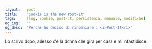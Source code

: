 ```yaml
---
layout:   post
title:    "Cookie is the new Post-It"
tags:     [log, cookie, post-it, persistenza, manuale, modifiche]
og_img:   ""
og_desc:  "Perché ho deciso di rinomniare i <i>Post-It</i>"
---
```


Lo scrivo dopo, adesso c'è la donna che gira per casa e mi infastidisce.
